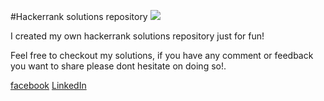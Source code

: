 #Hackerrank solutions repository
![](https://image.flaticon.com/icons/png/512/1233/1233689.png)

I created my own hackerrank solutions repository just for fun!

Feel free to checkout my solutions, if you have any comment or feedback you want to share please dont hesitate on doing so!.

[facebook](https://www.facebook.com/joseph.valeslopez 'facebook')
[LinkedIn](https://www.linkedin.com/in/joseph-david-vales-l%C3%B3pez-b5142b19a/ 'LinkedIn')
